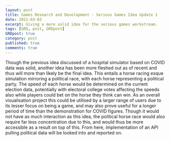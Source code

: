 ```yaml
---
layout: post
title: Games Research and Development - Serious Games Idea Update 1
date: 2021-03-03
excerpt: Giving a more solid idea for the serious games workstream.
tags: [GRD, post, GRDpost]
GRDpost: true
category: post
published: true
comments: true
---
```

Though the previous idea discussed of a hospital simulator based on COVID data was solid, another idea has been more fleshed out as of recent and thus will more than likely be the final idea. This entails a horse racing esque simulation mirroring a political race, with each horse representing a political party. The speed of each horse would be determined on the current election data, potentially with electoral college votes affecting the speeds also while players could bet on the horse they think can win. As an overall visualisation project this could be utilised by a larger range of users due to its lesser focus on being a game, and may also prove useful for a longer period of time than the demonstration for COVID figures. Though it would not have as much interaction as this idea, the political horse race would also require far less concentration due to this, and would thus be more accessible as a result on top of this. From here, implementation of an API pulling political data will be looked into and reported on.